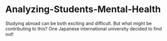 # Analyzing-Students-Mental-Health
Studying abroad can be both exciting and difficult. But what might be contributing to this? One Japanese international university decided to find out!
